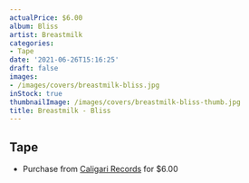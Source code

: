 ```yaml
---
actualPrice: $6.00
album: Bliss
artist: Breastmilk
categories:
- Tape
date: '2021-06-26T15:16:25'
draft: false
images:
- /images/covers/breastmilk-bliss.jpg
inStock: true
thumbnailImage: /images/covers/breastmilk-bliss-thumb.jpg
title: Breastmilk - Bliss
---
```


## Tape
* Purchase from [Caligari Records](https://caligarirecords.storenvy.com/products/28506353-breastmilk-bliss) for $6.00
